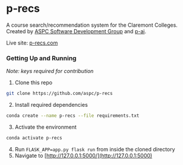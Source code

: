# p-recs

A course search/recommendation system for the Claremont Colleges. Created by [ASPC Software Development Group](https://pomonastudents.org/sdg) and [p-ai](https://www.p-ai.org/).

Live site: [p-recs.com](https://p-recs.com)


### Getting Up and Running
_Note: keys required for contribution_

1. Clone this repo
```sh
git clone https://github.com/aspc/p-recs
```
2. Install required dependencies
```sh
conda create --name p-recs --file requirements.txt
```
3. Activate the environment
```sh
conda activate p-recs
```
4. Run `FLASK_APP=app.py flask run` from inside the cloned directory
5. Navigate to [http://127.0.0.1:5000/](http://127.0.0.1:5000)

